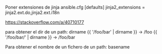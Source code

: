 Poner extensiones de jinja
ansible.cfg
[defaults]
jinja2_extensions = jinja2.ext.do,jinja2.ext.i18n



https://stackoverflow.com/a/40710177

para obtener el dir de un path:
dirname
{{ '/foo/bar' | dirname }} -> /foo
{{ '/foo/bar/' | dirname }} -> /foo/bar

Para obtener el nombre de un fichero de un path:
basename
